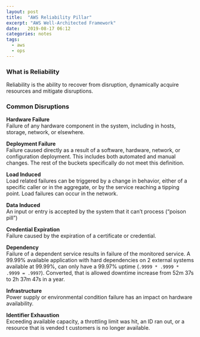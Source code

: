 ```yaml
---
layout: post
title:  "AWS Reliability Pillar"
excerpt: "AWS Well-Architected Framework"
date:   2019-08-17 06:12
categories: notes
tags:
  - aws
  - ops
---
```


### What is Reliability
Reliability is the ability to recover from disruption, dynamically acquire resources and mitigate disruptions.

### Common Disruptions

**Hardware Failure**  
Failure of any hardware component in the system, including in hosts, storage, network, or elsewhere.

**Deployment Failure**  
Failure caused directly as a result of a software, hardware, network, or configuration deployment. This includes both automated and manual changes. The rest of the buckets specifically do not meet this definition.

**Load Induced**  
Load related failures can be triggered by a change in behavior, either of a specific caller or in the aggregate, or by the service reaching a tipping point. Load failures can occur in the network.

**Data Induced**  
An input or entry is accepted by the system that it can’t process (“poison pill”)

**Credential Expiration**  
Failure caused by the expiration of a certificate or credential.

**Dependency**  
Failure of a dependent service results in failure of the monitored service.  A 99.99% available application with hard dependencies on 2 external systems available at 99.99%,  can only have a 99.97% uptime (`.9999 * .9999 * .9999 = .9997`).  Converted, that is allowed downtime increase from 52m 37s to 2h 37m 47s in a year.

**Infrastructure**  
Power supply or environmental condition failure has an impact on hardware availability.

**Identifier Exhaustion**  
Exceeding available capacity, a throttling limit was hit, an ID ran out, or a resource that is vended t customers is no longer available.